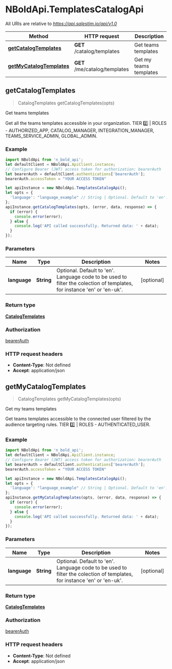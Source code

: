 # NBoldApi.TemplatesCatalogApi

All URIs are relative to *https://api.salestim.io/api/v1.0*

Method | HTTP request | Description
------------- | ------------- | -------------
[**getCatalogTemplates**](TemplatesCatalogApi.md#getCatalogTemplates) | **GET** /catalog/templates | Get teams templates
[**getMyCatalogTemplates**](TemplatesCatalogApi.md#getMyCatalogTemplates) | **GET** /me/catalog/templates | Get my teams templates



## getCatalogTemplates

> CatalogTemplates getCatalogTemplates(opts)

Get teams templates

Get all the teams templates accessible in your organization. TIER 2️⃣ | ROLES - AUTHORIZED_APP, CATALOG_MANAGER, INTEGRATION_MANAGER, TEAMS_SERVICE_ADMIN, GLOBAL_ADMIN.

### Example

```javascript
import NBoldApi from 'n_bold_api';
let defaultClient = NBoldApi.ApiClient.instance;
// Configure Bearer (JWT) access token for authorization: bearerAuth
let bearerAuth = defaultClient.authentications['bearerAuth'];
bearerAuth.accessToken = "YOUR ACCESS TOKEN"

let apiInstance = new NBoldApi.TemplatesCatalogApi();
let opts = {
  'language': "language_example" // String | Optional. Default to 'en'. Language code to be used to filter the colection of templates, for instance 'en' or 'en-uk'.
};
apiInstance.getCatalogTemplates(opts, (error, data, response) => {
  if (error) {
    console.error(error);
  } else {
    console.log('API called successfully. Returned data: ' + data);
  }
});
```

### Parameters


Name | Type | Description  | Notes
------------- | ------------- | ------------- | -------------
 **language** | **String**| Optional. Default to &#39;en&#39;. Language code to be used to filter the colection of templates, for instance &#39;en&#39; or &#39;en-uk&#39;. | [optional] 

### Return type

[**CatalogTemplates**](CatalogTemplates.md)

### Authorization

[bearerAuth](../README.md#bearerAuth)

### HTTP request headers

- **Content-Type**: Not defined
- **Accept**: application/json


## getMyCatalogTemplates

> CatalogTemplates getMyCatalogTemplates(opts)

Get my teams templates

Get teams templates accessible to the connected user filtered by the audience targeting rules. TIER 2️⃣ | ROLES - AUTHENTICATED_USER.

### Example

```javascript
import NBoldApi from 'n_bold_api';
let defaultClient = NBoldApi.ApiClient.instance;
// Configure Bearer (JWT) access token for authorization: bearerAuth
let bearerAuth = defaultClient.authentications['bearerAuth'];
bearerAuth.accessToken = "YOUR ACCESS TOKEN"

let apiInstance = new NBoldApi.TemplatesCatalogApi();
let opts = {
  'language': "language_example" // String | Optional. Default to 'en'. Language code to be used to filter the colection of templates, for instance 'en' or 'en-uk'.
};
apiInstance.getMyCatalogTemplates(opts, (error, data, response) => {
  if (error) {
    console.error(error);
  } else {
    console.log('API called successfully. Returned data: ' + data);
  }
});
```

### Parameters


Name | Type | Description  | Notes
------------- | ------------- | ------------- | -------------
 **language** | **String**| Optional. Default to &#39;en&#39;. Language code to be used to filter the colection of templates, for instance &#39;en&#39; or &#39;en-uk&#39;. | [optional] 

### Return type

[**CatalogTemplates**](CatalogTemplates.md)

### Authorization

[bearerAuth](../README.md#bearerAuth)

### HTTP request headers

- **Content-Type**: Not defined
- **Accept**: application/json

